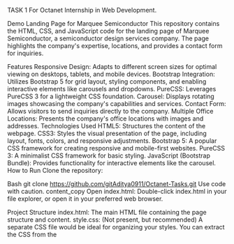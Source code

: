 TASK 1 For Octanet Internship in Web Development.



Demo Landing Page for Marquee Semiconductor
This repository contains the HTML, CSS, and JavaScript code for the landing page of Marquee Semiconductor, a semiconductor design services company. The page highlights the company's expertise, locations, and provides a contact form for inquiries.

Features
Responsive Design: Adapts to different screen sizes for optimal viewing on desktops, tablets, and mobile devices.
Bootstrap Integration: Utilizes Bootstrap 5 for grid layout, styling components, and enabling interactive elements like carousels and dropdowns.
PureCSS: Leverages PureCSS 3 for a lightweight CSS foundation.
Carousel: Displays rotating images showcasing the company's capabilities and services.
Contact Form: Allows visitors to send inquiries directly to the company.
Multiple Office Locations: Presents the company's office locations with images and addresses.
Technologies Used
HTML5: Structures the content of the webpage.
CSS3: Styles the visual presentation of the page, including layout, fonts, colors, and responsive adjustments.
Bootstrap 5: A popular CSS framework for creating responsive and mobile-first websites.
PureCSS 3: A minimalist CSS framework for basic styling.
JavaScript (Bootstrap Bundle): Provides functionality for interactive elements like the carousel.
How to Run
Clone the repository:

Bash
git clone https://github.com/gitAditya0911/Octanet-Tasks.git
Use code with caution.
content_copy
Open index.html:
Double-click index.html in your file explorer, or open it in your preferred web browser.

Project Structure
index.html: The main HTML file containing the page structure and content.
style.css: (Not present, but recommended) A separate CSS file would be ideal for organizing your styles. You can extract the CSS from the <style> tags in index.html.
Customization
Logo: Replace logo192.png with your actual logo file.
Images: Update image sources in the carousel and office sections with your own.
Content: Modify text content to reflect your company's information.
Styling: Customize the CSS (style.css) to match your brand's visual identity.
Additional Notes
This project assumes you have basic knowledge of HTML, CSS, and JavaScript.
Consider separating the CSS into a dedicated stylesheet for better maintainability.
For production, minify your CSS and JavaScript files to improve loading times.
If you don't want to use PureCSS, remove the link tag from the head.
Screenshots (Optional)
Include a few screenshots of the landing page to give visitors a visual preview.

License (Optional)
Specify the license under which you are releasing the code (e.g., MIT License).

Let me know if you'd like any adjustments or further details in the README!
